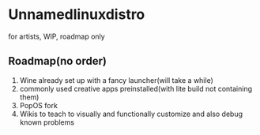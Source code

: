 # Unnamedlinuxdistro
for artists, WIP, roadmap only


## Roadmap(no order)
1. Wine already set up with a fancy launcher(will take a while)
2. commonly used creative apps preinstalled(with lite build not containing them)
3. PopOS fork
4. Wikis to teach to visually and functionally customize and also debug known problems  
